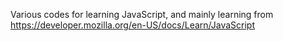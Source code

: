 Various codes for learning JavaScript, and mainly learning from https://developer.mozilla.org/en-US/docs/Learn/JavaScript
